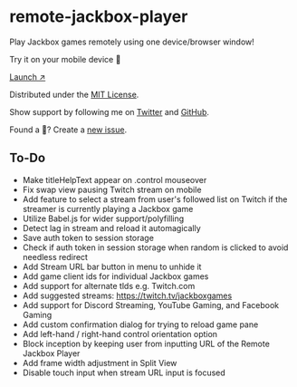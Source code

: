 # remote-jackbox-player

Play Jackbox games remotely using one device/browser window!

Try it on your mobile device 📲

[Launch ↗️](https://remote-jackbox-player.isaacyakl.com)

Distributed under the [MIT License](https://isaacyakl.github.io/remote-jackbox-player/LICENSE).

Show support by following me on [Twitter](https://www.twitter.com/isaacyakl) and [GitHub](https://github.com/isaacyakl).

Found a 🐛? Create a [new issue](https://github.com/isaacyakl/remote-jackbox-player/issues/new).

## To-Do

-  Make titleHelpText appear on .control mouseover
-  Fix swap view pausing Twitch stream on mobile
-  Add feature to select a stream from user's followed list on Twitch if the streamer is currently playing a Jackbox game
-  Utilize Babel.js for wider support/polyfilling
-  Detect lag in stream and reload it automagically
-  Save auth token to session storage
-  Check if auth token in session storage when random is clicked to avoid needless redirect
-  Add Stream URL bar button in menu to unhide it
-  Add game client ids for individual Jackbox games
-  Add support for alternate tlds e.g. Twitch.com
-  Add suggested streams: https://twitch.tv/jackboxgames
-  Add support for Discord Streaming, YouTube Gaming, and Facebook Gaming
-  Add custom confirmation dialog for trying to reload game pane
-  Add left-hand / right-hand control orientation option
-  Block inception by keeping user from inputting URL of the Remote Jackbox Player
-  Add frame width adjustment in Split View
-  Disable touch input when stream URL input is focused
